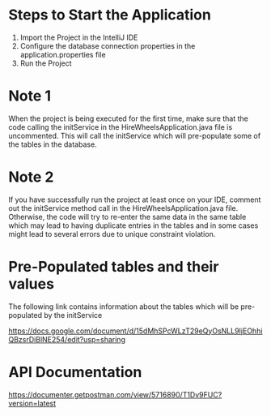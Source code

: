 # Steps to Start the Application

1. Import the Project in the IntelliJ IDE
2. Configure the database connection properties in the application.properties file
3. Run the Project

# Note 1

When the project is being executed for the first time, make sure that the code calling the initService in the HireWheelsApplication.java file is uncommented.
This will call the initService which will pre-populate some of the tables in the database.

# Note 2

If you have successfully run the project at least once on your IDE, comment out the initService method call in the HireWheelsApplication.java file. Otherwise, the code will try to re-enter the same data in the same table which may lead to having duplicate entries in the tables and in some cases might lead to several errors due to unique constraint violation.

# Pre-Populated tables and their values

The following link contains information about the tables which will be pre-populated by the initService

https://docs.google.com/document/d/15dMhSPcWLzT29eQyOsNLL9IjEOhhiQBzsrDiBlNE254/edit?usp=sharing

# API Documentation

https://documenter.getpostman.com/view/5716890/T1Dv9FUC?version=latest

